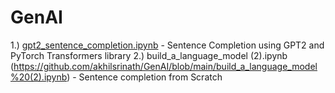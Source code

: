 # GenAI

1.) [gpt2_sentence_completion.ipynb](https://github.com/akhilsrinath/GenAI/blob/main/gpt2_sentence_completion.ipynb) - Sentence Completion using GPT2 and PyTorch Transformers library
2.) build_a_language_model (2).ipynb (https://github.com/akhilsrinath/GenAI/blob/main/build_a_language_model%20(2).ipynb) - Sentence completion from Scratch

